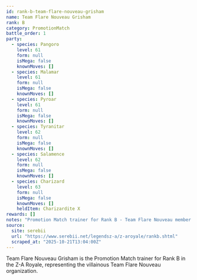 ```yaml
---
id: rank-b-team-flare-nouveau-grisham
name: Team Flare Nouveau Grisham
rank: B
category: PromotionMatch
battle_order: 1
party:
  - species: Pangoro
    level: 61
    form: null
    isMega: false
    knownMoves: []
  - species: Malamar
    level: 61
    form: null
    isMega: false
    knownMoves: []
  - species: Pyroar
    level: 61
    form: null
    isMega: false
    knownMoves: []
  - species: Tyranitar
    level: 62
    form: null
    isMega: false
    knownMoves: []
  - species: Salamence
    level: 62
    form: null
    isMega: false
    knownMoves: []
  - species: Charizard
    level: 63
    form: null
    isMega: false
    knownMoves: []
    heldItem: Charizardite X
rewards: []
notes: "Promotion Match trainer for Rank B - Team Flare Nouveau member. Charizard holds Charizardite X (Mega Stone)."
source:
  site: serebii
  url: "https://www.serebii.net/legendsz-a/z-aroyale/rankb.shtml"
  scraped_at: "2025-10-21T13:04:00Z"
---
```


Team Flare Nouveau Grisham is the Promotion Match trainer for Rank B in the Z-A Royale, representing the villainous Team Flare Nouveau organization.
